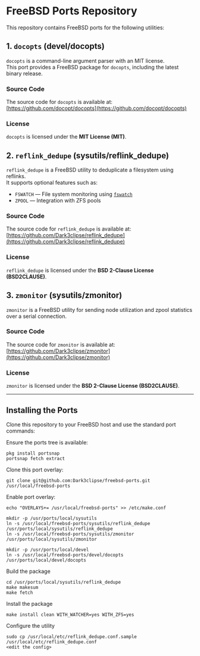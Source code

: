 # FreeBSD Ports Repository

This repository contains FreeBSD ports for the following utilities:

## 1. `docopts` (devel/docopts)

`docopts` is a command-line argument parser with an MIT license.  
This port provides a FreeBSD package for `docopts`, including the latest binary release.  

### Source Code

The source code for `docopts` is available at:  
[https://github.com/docopt/docopts](https://github.com/docopt/docopts)

### License

`docopts` is licensed under the **MIT License (MIT)**.

## 2. `reflink_dedupe` (sysutils/reflink_dedupe)

`reflink_dedupe` is a FreeBSD utility to deduplicate a filesystem using reflinks.  
It supports optional features such as:

- `FSWATCH` — File system monitoring using [`fswatch`](https://github.com/emcrisostomo/fswatch)  
- `ZPOOL` — Integration with ZFS pools

### Source Code

The source code for `reflink_dedupe` is available at:  
[https://github.com/Dark3clipse/reflink_dedupe](https://github.com/Dark3clipse/reflink_dedupe)

### License

`reflink_dedupe` is licensed under the **BSD 2-Clause License (BSD2CLAUSE)**.

## 3. `zmonitor` (sysutils/zmonitor)

`zmonitor` is a FreeBSD utility for sending node utilization and zpool statistics over a serial connection.  

### Source Code

The source code for `zmonitor` is available at:  
[https://github.com/Dark3clipse/zmonitor](https://github.com/Dark3clipse/zmonitor)

### License

`zmonitor` is licensed under the **BSD 2-Clause License (BSD2CLAUSE)**.

---

## Installing the Ports

Clone this repository to your FreeBSD host and use the standard port commands:

Ensure the ports tree is available:
```
pkg install portsnap
portsnap fetch extract
```

Clone this port overlay:
```
git clone git@github.com:Dark3clipse/freebsd-ports.git /usr/local/freebsd-ports
```

Enable port overlay:
```
echo "OVERLAYS+= /usr/local/freebsd-ports" >> /etc/make.conf

mkdir -p /usr/ports/local/sysutils
ln -s /usr/local/freebsd-ports/sysutils/reflink_dedupe /usr/ports/local/sysutils/reflink_dedupe
ln -s /usr/local/freebsd-ports/sysutils/zmonitor /usr/ports/local/sysutils/zmonitor

mkdir -p /usr/ports/local/devel
ln -s /usr/local/freebsd-ports/devel/docopts /usr/ports/local/devel/docopts
```

Build the package
```
cd /usr/ports/local/sysutils/reflink_dedupe
make makesum
make fetch
```

Install the package
```
make install clean WITH_WATCHER=yes WITH_ZFS=yes
```

Configure the utility
```
sudo cp /usr/local/etc/reflink_dedupe.conf.sample /usr/local/etc/reflink_dedupe.conf
<edit the config>
```
